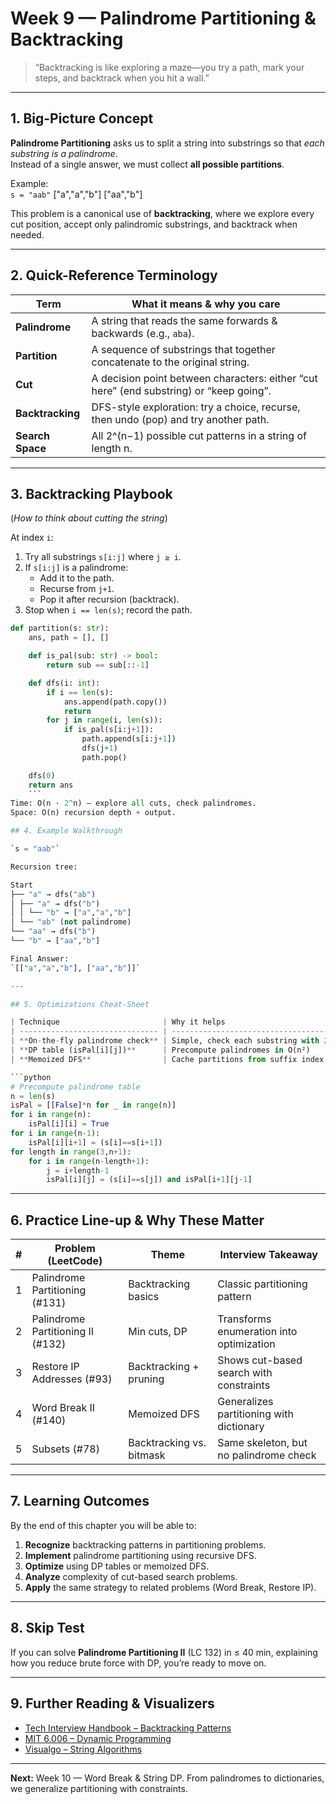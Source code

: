 # Week 9 — Palindrome Partitioning & Backtracking

> “Backtracking is like exploring a maze—you try a path, mark your steps, and backtrack when you hit a wall.”

---

## 1. Big-Picture Concept

**Palindrome Partitioning** asks us to split a string into substrings so that *each substring is a palindrome*.  
Instead of a single answer, we must collect **all possible partitions**.

Example:  
`s = "aab"`
["a","a","b"]
["aa","b"]


This problem is a canonical use of **backtracking**, where we explore every cut position, accept only palindromic substrings, and backtrack when needed.

---

## 2. Quick-Reference Terminology

| Term             | What it means & why you care                                                                |
| ---------------- | ------------------------------------------------------------------------------------------- |
| **Palindrome**   | A string that reads the same forwards & backwards (e.g., `aba`).                            |
| **Partition**    | A sequence of substrings that together concatenate to the original string.                  |
| **Cut**          | A decision point between characters: either “cut here” (end substring) or “keep going”.     |
| **Backtracking** | DFS-style exploration: try a choice, recurse, then undo (pop) and try another path.         |
| **Search Space** | All 2^(n−1) possible cut patterns in a string of length n.                                  |

---

## 3. Backtracking Playbook

(*How to think about cutting the string*)

At index `i`:

1. Try all substrings `s[i:j]` where `j ≥ i`.
2. If `s[i:j]` is a palindrome:
   - Add it to the path.
   - Recurse from `j+1`.
   - Pop it after recursion (backtrack).
3. Stop when `i == len(s)`; record the path.

```python
def partition(s: str):
    ans, path = [], []

    def is_pal(sub: str) -> bool:
        return sub == sub[::-1]

    def dfs(i: int):
        if i == len(s):
            ans.append(path.copy())
            return
        for j in range(i, len(s)):
            if is_pal(s[i:j+1]):
                path.append(s[i:j+1])
                dfs(j+1)
                path.pop()

    dfs(0)
    return ans
    ```
Time: O(n · 2^n) — explore all cuts, check palindromes.
Space: O(n) recursion depth + output.

## 4. Example Walkthrough

`s = "aab"`

Recursion tree:

Start
├── "a" → dfs("ab")
│ ├── "a" → dfs("b")
│ │ └── "b" → ["a","a","b"]
│ └── "ab" (not palindrome)
└── "aa" → dfs("b")
└── "b" → ["aa","b"]

Final Answer:  
`[["a","a","b"], ["aa","b"]]`

---

## 5. Optimizations Cheat-Sheet

| Technique                       | Why it helps                               | Complexity Impact    |
| ------------------------------- | ------------------------------------------ | -------------------- |
| **On-the-fly palindrome check** | Simple, check each substring with 2-ptrs   | O(n) per check       |
| **DP table (isPal[i][j])**      | Precompute palindromes in O(n²)            | O(1) per check       |
| **Memoized DFS**                | Cache partitions from suffix index i       | Avoids recomputation |

```python
# Precompute palindrome table
n = len(s)
isPal = [[False]*n for _ in range(n)]
for i in range(n):
    isPal[i][i] = True
for i in range(n-1):
    isPal[i][i+1] = (s[i]==s[i+1])
for length in range(3,n+1):
    for i in range(n-length+1):
        j = i+length-1
        isPal[i][j] = (s[i]==s[j]) and isPal[i+1][j-1]
```
---

## 6. Practice Line-up & Why These Matter

| # | Problem (LeetCode)                | Theme                    | Interview Takeaway                       |
| - | --------------------------------- | ------------------------ | ---------------------------------------- |
| 1 | Palindrome Partitioning (#131)    | Backtracking basics      | Classic partitioning pattern              |
| 2 | Palindrome Partitioning II (#132) | Min cuts, DP             | Transforms enumeration into optimization  |
| 3 | Restore IP Addresses (#93)        | Backtracking + pruning   | Shows cut-based search with constraints   |
| 4 | Word Break II (#140)              | Memoized DFS             | Generalizes partitioning with dictionary  |
| 5 | Subsets (#78)                     | Backtracking vs. bitmask | Same skeleton, but no palindrome check    |

---

## 7. Learning Outcomes

By the end of this chapter you will be able to:

1. **Recognize** backtracking patterns in partitioning problems.  
2. **Implement** palindrome partitioning using recursive DFS.  
3. **Optimize** using DP tables or memoized DFS.  
4. **Analyze** complexity of cut-based search problems.  
5. **Apply** the same strategy to related problems (Word Break, Restore IP).  

---

## 8. Skip Test

If you can solve **Palindrome Partitioning II** (LC 132) in ≤ 40 min, explaining how you reduce brute force with DP, you’re ready to move on.

---

## 9. Further Reading & Visualizers

- [Tech Interview Handbook – Backtracking Patterns](https://www.techinterviewhandbook.org/grind75)  
- [MIT 6.006 – Dynamic Programming](https://ocw.mit.edu)  
- [Visualgo – String Algorithms](https://visualgo.net/en)  

---

**Next:** Week 10 — Word Break & String DP. From palindromes to dictionaries, we generalize partitioning with constraints.
